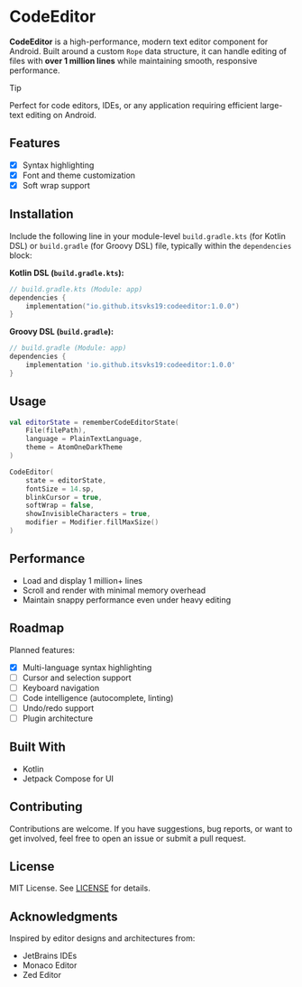 # CodeEditor

**CodeEditor** is a high-performance, modern text editor component for Android. Built around a custom `Rope` data structure, it can handle editing of files with **over 1 million lines** while maintaining smooth, responsive performance.

> [!TIP]
> Perfect for code editors, IDEs, or any application requiring efficient large-text editing on Android.

## Features

- [x] Syntax highlighting
- [x] Font and theme customization
- [x] Soft wrap support

## Installation

Include the following line in your module-level `build.gradle.kts` (for Kotlin DSL) or `build.gradle` (for Groovy DSL) file, typically within the `dependencies` block:

**Kotlin DSL (`build.gradle.kts`):**

```kotlin
// build.gradle.kts (Module: app)
dependencies {
    implementation("io.github.itsvks19:codeeditor:1.0.0")
}
```

**Groovy DSL (`build.gradle`):**

```groovy
// build.gradle (Module: app)
dependencies {
    implementation 'io.github.itsvks19:codeeditor:1.0.0'
}
```

## Usage

```kotlin
val editorState = rememberCodeEditorState(
    File(filePath),
    language = PlainTextLanguage,
    theme = AtomOneDarkTheme
)

CodeEditor(
    state = editorState,
    fontSize = 14.sp,
    blinkCursor = true,
    softWrap = false,
    showInvisibleCharacters = true,
    modifier = Modifier.fillMaxSize()
)
```

## Performance

- Load and display 1 million+ lines
- Scroll and render with minimal memory overhead
- Maintain snappy performance even under heavy editing

## Roadmap

Planned features:

- [X] Multi-language syntax highlighting
- [ ] Cursor and selection support
- [ ] Keyboard navigation
- [ ] Code intelligence (autocomplete, linting)
- [ ] Undo/redo support
- [ ] Plugin architecture

## Built With

- Kotlin
- Jetpack Compose for UI

## Contributing

Contributions are welcome. If you have suggestions, bug reports, or want to get involved, feel free to open an issue or submit a pull request.

## License

MIT License. See [LICENSE](LICENSE) for details.

## Acknowledgments

Inspired by editor designs and architectures from:

- JetBrains IDEs
- Monaco Editor
- Zed Editor
